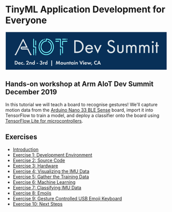 # TinyML Application Development for Everyone

<a href="https://armsummit.bemyapp.com"><img src="aiot-logo.png" alt="AIoT Dev Summit Logo"></a>

## Hands-on workshop at Arm AIoT Dev Summit December 2019

In this tutorial we will teach a board to recognise gestures! We'll capture motion data from the [Arduino Nano 33 BLE Sense](https://store.arduino.cc/arduino-nano-33-ble-sense) board, import it into TensorFlow to train a model, and deploy a classifier onto the board using [TensorFlow Lite for microcontrollers](https://www.tensorflow.org/lite/microcontrollers/overview). 

## Exercises

* [Introduction](exercises/intro.md)
* [Exercise 1: Development Environment](exercises/exercise1.md)
* [Exercise 2: Source Code](exercises/exercise2.md)
* [Exercise 3: Hardware](exercises/exercise3.md)
* [Exercise 4: Visualizing the IMU Data](exercises/exercise4.md)
* [Exercise 5: Gather the Training Data](exercises/exercise5.md)
* [Exercise 6: Machine Learning](exercises/exercise6.md)
* [Exercise 7: Classifying IMU Data](exercises/exercise7.md)
* [Exercise 8: Emojis](exercises/exercise8.md)
* [Exercise 9: Gesture Controlled USB Emoji Keyboard](exercises/exercise9.md)
* [Exercise 10: Next Steps](exercises/exercise10.md)


